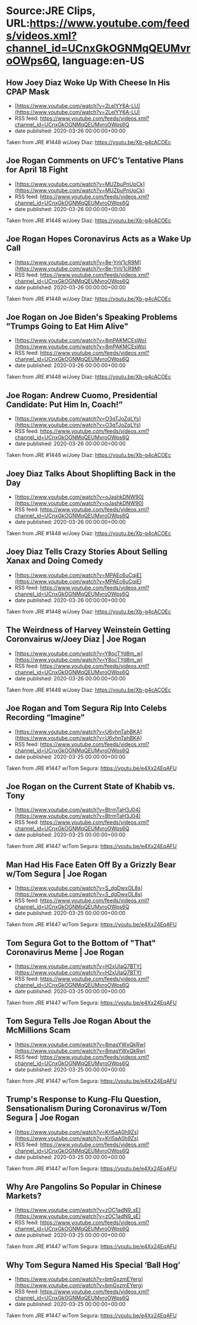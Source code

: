 # Source:JRE Clips, URL:https://www.youtube.com/feeds/videos.xml?channel_id=UCnxGkOGNMqQEUMvroOWps6Q, language:en-US

## How Joey Diaz Woke Up With Cheese In His CPAP Mask
 - [https://www.youtube.com/watch?v=2LelYY6A-LU](https://www.youtube.com/watch?v=2LelYY6A-LU)
 - RSS feed: https://www.youtube.com/feeds/videos.xml?channel_id=UCnxGkOGNMqQEUMvroOWps6Q
 - date published: 2020-03-26 00:00:00+00:00

Taken from JRE #1448 w/Joey Diaz: https://youtu.be/Xb-g4cACOEc

## Joe Rogan Comments on UFC’s Tentative Plans for April 18 Fight
 - [https://www.youtube.com/watch?v=MUZbuPnUpCk](https://www.youtube.com/watch?v=MUZbuPnUpCk)
 - RSS feed: https://www.youtube.com/feeds/videos.xml?channel_id=UCnxGkOGNMqQEUMvroOWps6Q
 - date published: 2020-03-26 00:00:00+00:00

Taken from JRE #1448 w/Joey Diaz: https://youtu.be/Xb-g4cACOEc

## Joe Rogan Hopes Coronavirus Acts as a Wake Up Call
 - [https://www.youtube.com/watch?v=8e-YnV1cR9M](https://www.youtube.com/watch?v=8e-YnV1cR9M)
 - RSS feed: https://www.youtube.com/feeds/videos.xml?channel_id=UCnxGkOGNMqQEUMvroOWps6Q
 - date published: 2020-03-26 00:00:00+00:00

Taken from JRE #1448 w/Joey Diaz:
https://youtu.be/Xb-g4cACOEc

## Joe Rogan on Joe Biden's Speaking Problems "Trumps Going to Eat Him Alive"
 - [https://www.youtube.com/watch?v=8mPAKMCEsWo](https://www.youtube.com/watch?v=8mPAKMCEsWo)
 - RSS feed: https://www.youtube.com/feeds/videos.xml?channel_id=UCnxGkOGNMqQEUMvroOWps6Q
 - date published: 2020-03-26 00:00:00+00:00

Taken from JRE #1448 w/Joey Diaz:
https://youtu.be/Xb-g4cACOEc

## Joe Rogan: Andrew Cuomo, Presidential Candidate: Put Him In, Coach!”
 - [https://www.youtube.com/watch?v=O3qTJoZqLYs](https://www.youtube.com/watch?v=O3qTJoZqLYs)
 - RSS feed: https://www.youtube.com/feeds/videos.xml?channel_id=UCnxGkOGNMqQEUMvroOWps6Q
 - date published: 2020-03-26 00:00:00+00:00

Taken from JRE #1448 w/Joey Diaz: https://youtu.be/Xb-g4cACOEc

## Joey Diaz Talks About Shoplifting Back in the Day
 - [https://www.youtube.com/watch?v=oJashkDNW90](https://www.youtube.com/watch?v=oJashkDNW90)
 - RSS feed: https://www.youtube.com/feeds/videos.xml?channel_id=UCnxGkOGNMqQEUMvroOWps6Q
 - date published: 2020-03-26 00:00:00+00:00

Taken from JRE #1448 w/Joey Diaz: https://youtu.be/Xb-g4cACOEc

## Joey Diaz Tells Crazy Stories About Selling Xanax and Doing Comedy
 - [https://www.youtube.com/watch?v=MPAEc6uCqiE](https://www.youtube.com/watch?v=MPAEc6uCqiE)
 - RSS feed: https://www.youtube.com/feeds/videos.xml?channel_id=UCnxGkOGNMqQEUMvroOWps6Q
 - date published: 2020-03-26 00:00:00+00:00

Taken from JRE #1448 w/Joey Diaz: https://youtu.be/Xb-g4cACOEc

## The Weirdness of Harvey Weinstein Getting Coronvairus w/Joey Diaz | Joe Rogan
 - [https://www.youtube.com/watch?v=Y8ocTYd8m_w](https://www.youtube.com/watch?v=Y8ocTYd8m_w)
 - RSS feed: https://www.youtube.com/feeds/videos.xml?channel_id=UCnxGkOGNMqQEUMvroOWps6Q
 - date published: 2020-03-26 00:00:00+00:00

Taken from JRE #1448 w/Joey Diaz:
https://youtu.be/Xb-g4cACOEc

## Joe Rogan and Tom Segura Rip Into Celebs Recording “Imagine”
 - [https://www.youtube.com/watch?v=U6vhnTahBKA](https://www.youtube.com/watch?v=U6vhnTahBKA)
 - RSS feed: https://www.youtube.com/feeds/videos.xml?channel_id=UCnxGkOGNMqQEUMvroOWps6Q
 - date published: 2020-03-25 00:00:00+00:00

Taken from JRE #1447 w/Tom Segura: https://youtu.be/e4Xx24EqAFU

## Joe Rogan on the Current State of Khabib vs. Tony
 - [https://www.youtube.com/watch?v=BtrmTaH3J04](https://www.youtube.com/watch?v=BtrmTaH3J04)
 - RSS feed: https://www.youtube.com/feeds/videos.xml?channel_id=UCnxGkOGNMqQEUMvroOWps6Q
 - date published: 2020-03-25 00:00:00+00:00

Taken from JRE #1447 w/Tom Segura:
https://youtu.be/e4Xx24EqAFU

## Man Had His Face Eaten Off By a Grizzly Bear w/Tom Segura | Joe Rogan
 - [https://www.youtube.com/watch?v=S_dgDwxOL8s](https://www.youtube.com/watch?v=S_dgDwxOL8s)
 - RSS feed: https://www.youtube.com/feeds/videos.xml?channel_id=UCnxGkOGNMqQEUMvroOWps6Q
 - date published: 2020-03-25 00:00:00+00:00

Taken from JRE #1447 w/Tom Segura:
https://youtu.be/e4Xx24EqAFU

## Tom Segura Got to the Bottom of "That" Coronavirus Meme | Joe Rogan
 - [https://www.youtube.com/watch?v=H2xUIaQ7BTY](https://www.youtube.com/watch?v=H2xUIaQ7BTY)
 - RSS feed: https://www.youtube.com/feeds/videos.xml?channel_id=UCnxGkOGNMqQEUMvroOWps6Q
 - date published: 2020-03-25 00:00:00+00:00

Taken from JRE #1447 w/Tom Segura:
https://youtu.be/e4Xx24EqAFU

## Tom Segura Tells Joe Rogan About the McMillions Scam
 - [https://www.youtube.com/watch?v=8masYWxQkRw](https://www.youtube.com/watch?v=8masYWxQkRw)
 - RSS feed: https://www.youtube.com/feeds/videos.xml?channel_id=UCnxGkOGNMqQEUMvroOWps6Q
 - date published: 2020-03-25 00:00:00+00:00

Taken from JRE #1447 w/Tom Segura: https://youtu.be/e4Xx24EqAFU

## Trump's Response to Kung-Flu Question, Sensationalism During Coronavirus w/Tom Segura | Joe Rogan
 - [https://www.youtube.com/watch?v=Krl5aA0h9Zs](https://www.youtube.com/watch?v=Krl5aA0h9Zs)
 - RSS feed: https://www.youtube.com/feeds/videos.xml?channel_id=UCnxGkOGNMqQEUMvroOWps6Q
 - date published: 2020-03-25 00:00:00+00:00

Taken from JRE #1447 w/Tom Segura:
https://youtu.be/e4Xx24EqAFU

## Why Are Pangolins So Popular in Chinese Markets?
 - [https://www.youtube.com/watch?v=zOC1adN9_sE](https://www.youtube.com/watch?v=zOC1adN9_sE)
 - RSS feed: https://www.youtube.com/feeds/videos.xml?channel_id=UCnxGkOGNMqQEUMvroOWps6Q
 - date published: 2020-03-25 00:00:00+00:00

Taken from JRE #1447 w/Tom Segura: https://youtu.be/e4Xx24EqAFU

## Why Tom Segura Named His Special ‘Ball Hog’
 - [https://www.youtube.com/watch?v=bmGxzmEYerg](https://www.youtube.com/watch?v=bmGxzmEYerg)
 - RSS feed: https://www.youtube.com/feeds/videos.xml?channel_id=UCnxGkOGNMqQEUMvroOWps6Q
 - date published: 2020-03-25 00:00:00+00:00

Taken from JRE #1447 w/Tom Segura: https://youtu.be/e4Xx24EqAFU

